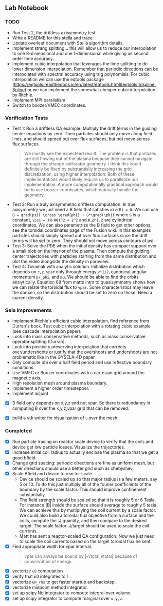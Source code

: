 
## Lab Notebook


### TODO
- Run Test 2, the driftless axisymmetry test.
- Write a README for this stella and trace.
- Update overleaf document with Stella algorithm details.
- Implement strang splitting... this will allow us to reduce our interpolation to one 3-dimensional and one 1-dimensional while giving us second order time accuracy.
- Implement cubic interpolation that leverages the time splitting to do lower dimension interpolation. Remember that periodic directions can be interpolated with spectral accuracy using trig polynomials. For cubic interpolation we can use the eqtools package (https://eqtools.readthedocs.io/en/latest/eqtools.html#eqtools.trispline.Spline) or we can implement the somewhat cheaper cubic interpolation by Ritchie.
- Implement MPI parallelism
- Switch to boozer/VMEC coordinates.


### Verification Tests
- Test 1: Run a driftless QA example. Multiply the drift terms in the guiding center equations by zero. Then particles 
  should only move along field lines, and should spread out over flux surfaces, but not move across flux surfaces.
    > We mostly see the expecteed result. The problem is that particles are still flowing out of the plasma because
      they cannot navigate through the strange stellarator geometry. I think this could definitely be fixed by
      substantially increasing the grid discretization, using higher interpolation. Both of these implementations
      would likely require us to parallelize our implementation. A more computationally practical approach would
      be to use boozer coordinates, which naturally handle the geometry.
- Test 2: Run a truly axisymmetric driftless computation. In true axisymmetry we just need a B field that satisfies 
  `div(B) = 0`. We can use `B = grad(psi) \cross \grad(phi) + G*\grad(\phi)` where `G` is a constant,
  `\psi = (R-R0)^2 + Z^2` and `R,phi,Z` are cylindrical coordinates. We can also parametrize the B field to 
   get other options, see the toroidal coordinates page of the Fusion wiki. In this examples particles should 
   simply spread out over flux surfaces since the drift terms will be set to zero. 
   They should not move across contours of psi.
- Test 3: Solve the PDE when the initial density has compact support over a small blob on the interior of 
  the plasma. Then compute the guiding center trajectories with particles starting from the same distribution and
  plot the video alongside the density in paraview.
- Test 4: Tokamak with analytic solution. Initialize distribution which depends on `r,z,vpar` only through energy `v^2/2`, canonical angular momentum `p\_phi`, and `mu`. We should be able to find the orbits analytically. Equation 68 from matts intro to quasisymmetry shows how we can relate the toroidal flux to `vpar`. Some characteristics may leave the domain, so the distribution should be set to zero on those. Need a current density.


### Sela improvements
- Implement Ritchie's efficient cubic interpolation, find reference from Durran's book. Test cubic interpolation with a rotating cubic example (see cascade interpolation paper).
- Look into mass conservative methods, such as mass conservative operator splitting (Durran).
- Look into positivity preserving interpolation that corrects over/undershoots or justify that the 
  overshoots and undershoots are not problematic like in the GYSELA-4D paper.
- Only compute phi over a half field period and use reflective boundary conditions.
- Use VMEC or Boozer coordinates with a cartesian grid around the magnetic axis.
- High resolution mesh around plasma boundary.
- Implement a higher order timestepper.
- Implement adjoint
- [x] B field only depends on x,y,z and not vpar. So there is redundancy in computing B over the x,y,z,vpar grid that can be removed.
- [x] build a vtk writer for visualization of `u` over the mesh.


### Completed
- [x] Run particle tracing on reactor scale device to verify that the coils and device get low particle losses. Visualize the trajectories. 
- [x] Increase initial coil radius to actually enclose the plasma so that we get a good bfield.
- [x] Change grid spacing: periodic directions are fine as uniform mesh, but other directions should use a better grid such as chebyshev.
- [x] Scale Bfield and device to reactor scale.
    - Device should be scaled up so that major radius is a few meters, say 5 or 10. To do this just multiply all of       the fourier coefficients of the boundary by the scale factor. This should improve confinement substantially.
    - The field strength should be scaled so that it is roughly 5 or 6 Tesla. For instance |B| inside the surface 
      should average to roughly 5 tesla. We can achieve this by multiplying the coil current by a scale factor.
      We could also build a toroidal flux objective from a surface and the coils, compute the .J quantity, and then
      compare to the desired target. The scale factor .J/target should be used to scale the coil currents.
    - Matt has sent a reactor-scaled QA configuration. Now we just need to scale the coil currents based on the
      target toroidal flux he sent.
- [x] Find appropriate width for vpar interval.
    > vpar can always be bound by [-vtotal,vtotal] because of conservation of energy. 
- [x] vectorize `u0` computation 
- [x] verify that u0 integrates to 1.
- [x] vectorize `GH_rhs` to get faster startup and backstep.
- [x] vectorize midpoint method integrator.
- [x] set up scipy Nd integrator to compute integral over volume.
- [x] set up scipy integrator to compute marginal over `x,y,z`.
